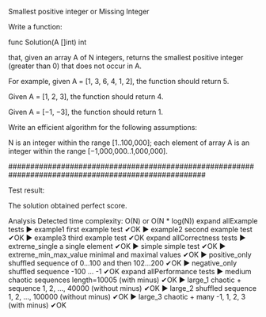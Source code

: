 Smallest positive integer or Missing Integer

Write a function:

func Solution(A []int) int

that, given an array A of N integers, returns the smallest positive integer (greater than 0) that does not occur in A.

For example, given A = [1, 3, 6, 4, 1, 2], the function should return 5.

Given A = [1, 2, 3], the function should return 4.

Given A = [−1, −3], the function should return 1.

Write an efficient algorithm for the following assumptions:

N is an integer within the range [1..100,000];
each element of array A is an integer within the range [−1,000,000..1,000,000].


#####################################################################################################

Test result:

The solution obtained perfect score.

Analysis
Detected time complexity:
O(N) or O(N * log(N))
expand allExample tests
▶ example1 
first example test ✔OK
▶ example2 
second example test ✔OK
▶ example3 
third example test ✔OK
expand allCorrectness tests
▶ extreme_single 
a single element ✔OK
▶ simple 
simple test ✔OK
▶ extreme_min_max_value 
minimal and maximal values ✔OK
▶ positive_only 
shuffled sequence of 0...100 and then 102...200 ✔OK
▶ negative_only 
shuffled sequence -100 ... -1 ✔OK
expand allPerformance tests
▶ medium 
chaotic sequences length=10005 (with minus) ✔OK
▶ large_1 
chaotic + sequence 1, 2, ..., 40000 (without minus) ✔OK
▶ large_2 
shuffled sequence 1, 2, ..., 100000 (without minus) ✔OK
▶ large_3 
chaotic + many -1, 1, 2, 3 (with minus) ✔OK
